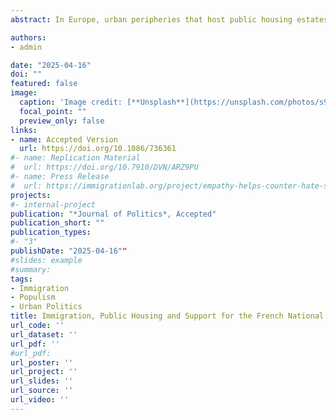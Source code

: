 ```yaml
---
abstract: In Europe, urban peripheries that host public housing estates are often inhabited by a diverse population, including many migrants. In those places, far-right parties enjoy growing electoral support. This paper asks, Can expansionary public housing policies boost the electoral support of far-right parties in diverse communities? I exploit the staggered roll-out of a French public housing policy to show that residents of municipalities with large pre-policy immigration shares vote more for the National Front in response to public housing expansion. The opposite happens in municipalities with low pre-policy exposure to immigration. The paper investigates three candidate mechanisms; compositional changes, material grievances, and latent group conflict. Separate empirical analyses of sociodemographic, housing, and newspaper data suggest that the third mechanism may drive the results. The paper further discusses the theoretical and practical implications of these findings for understanding the challenges of adapting the welfare state to increasingly diverse societies.

authors:
- admin

date: "2025-04-16"
doi: ""
featured: false
image:
  caption: 'Image credit: [**Unsplash**](https://unsplash.com/photos/s9CC2SKySJM)'
  focal_point: ""
  preview_only: false
links:
- name: Accepted Version
  url: https://doi.org/10.1086/736361
#- name: Replication Material
#  url: https://doi.org/10.7910/DVN/ARZ9PU
#- name: Press Release
#  url: https://immigrationlab.org/project/empathy-helps-counter-hate-speech/
projects:
#- internal-project
publication: "*Journal of Politics*, Accepted"
publication_short: ""
publication_types:
#- "3"
publishDate: "2025-04-16""
#slides: example
#summary: 
tags: 
- Immigration
- Populism
- Urban Politics
title: Immigration, Public Housing and Support for the French National Front
url_code: ''
url_dataset: ''
url_pdf: ''
#url_pdf: 
url_poster: ''
url_project: ''
url_slides: ''
url_source: ''
url_video: ''
---
```


